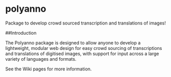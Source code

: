 # polyanno
Package to develop crowd sourced transcription and translations of images!

##Introduction

The Polyanno package is designed to allow anyone to develop a lightweight, modular web design for easy crowd sourcing of transcriptions and translations of digitised images, with support for input across a large variety of languages and formats.

See the Wiki pages for more information.

